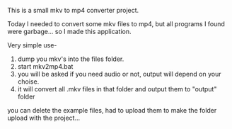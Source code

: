This is a small mkv to mp4 converter project.

Today I needed to convert some mkv files to mp4, but all programs I found were garbage...
so I made this application.

Very simple use-
1. dump you mkv's into the files folder.
2. start mkv2mp4.bat
3. you will be asked if you need audio or not, output will depend on your choise.
4. it will convert all .mkv files in that folder and output them to "output" folder

you can delete the example files, had to upload them to make the folder upload with the project...
